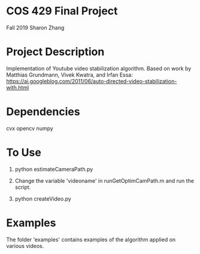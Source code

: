 # COS 429 Final Project
Fall 2019
Sharon Zhang

# Project Description
Implementation of Youtube video stabilization algorithm.
Based on work by Matthias Grundmann, Vivek Kwatra, and Irfan Essa:
https://ai.googleblog.com/2011/06/auto-directed-video-stabilization-with.html

# Dependencies
cvx
opencv
numpy

# To Use
1. python estimateCameraPath.py <videoname>

2. Change the variable 'videoname' in runGetOptimCamPath.m and run the script.

3. python createVideo.py <videoname>

# Examples
The folder 'examples' contains examples of the algorithm applied on various videos.
